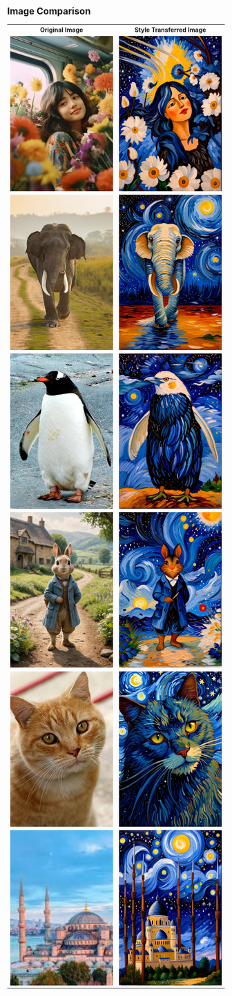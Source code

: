 ## Image Comparison

<table>
  <tr>
    <th>Original Image</th>
    <th>Style Transferred Image</th>
  </tr>
  <tr>
    <td><img src="https://github.com/muhammederem/VanGoghStyleTransfer/blob/main/assets/image1-0.jpg" alt="Original Image 1" style="width: 240px; height: 360px; object-fit: cover;"></td>
    <td><img src="https://github.com/muhammederem/VanGoghStyleTransfer/blob/main/assets/image1-1.png" alt="Style Transferred Image 1" style="width: 240px; height: 360px; object-fit: cover;"></td>
  </tr>
  <tr>
    <td><img src="https://github.com/muhammederem/VanGoghStyleTransfer/blob/main/assets/image2-0.jpg" alt="Original Image 2" style="width: 240px; height: 360px; object-fit: cover;"></td>
    <td><img src="https://github.com/muhammederem/VanGoghStyleTransfer/blob/main/assets/image2-1.png" alt="Style Transferred Image 2" style="width: 240px; height: 360px; object-fit: cover;"></td>
  </tr>
  <tr>
    <td><img src="https://github.com/muhammederem/VanGoghStyleTransfer/blob/main/assets/image3-0.webp" alt="Original Image 3" style="width: 240px; height: 360px; object-fit: cover;"></td>
    <td><img src="https://github.com/muhammederem/VanGoghStyleTransfer/blob/main/assets/image3-1.png" alt="Style Transferred Image 3" style="width: 240px; height: 360px; object-fit: cover;"></td>
  </tr>
  <tr>
    <td><img src="https://github.com/muhammederem/VanGoghStyleTransfer/blob/main/assets/image4-1.jpg" alt="Original Image 4" style="width: 240px; height: 360px; object-fit: cover;"></td>
    <td><img src="https://github.com/muhammederem/VanGoghStyleTransfer/blob/main/assets/image4-1.png" alt="Style Transferred Image 4" style="width: 240px; height: 360px; object-fit: cover;"></td>
  </tr>
  <tr>
    <td><img src="https://github.com/muhammederem/VanGoghStyleTransfer/blob/main/assets/image5-0.webp" alt="Original Image 5" style="width: 240px; height: 360px; object-fit: cover;"></td>
    <td><img src="https://github.com/muhammederem/VanGoghStyleTransfer/blob/main/assets/image5-1.png" alt="Style Transferred Image 5" style="width: 240px; height: 360px; object-fit: cover;"></td>
  </tr>
  <tr>
    <td><img src="https://github.com/muhammederem/VanGoghStyleTransfer/blob/main/assets/image6-0.jpeg" alt="Original Image 6" style="width: 240px; height: 360px; object-fit: cover;"></td>
    <td><img src="https://github.com/muhammederem/VanGoghStyleTransfer/blob/main/assets/image6-1.png" alt="Style Transferred Image 6" style="width: 240px; height: 360px; object-fit: cover;"></td>
  </tr>
</table>
